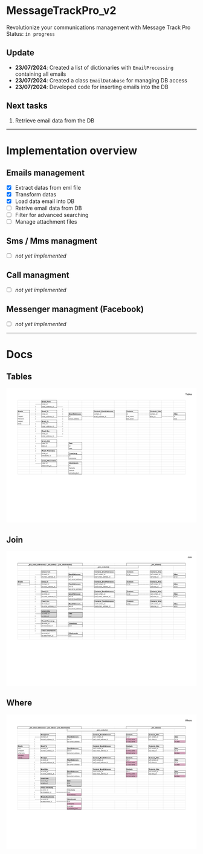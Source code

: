 # MessageTrackPro_v2
Revolutionize your communications management with Message Track Pro<br>
Status: `in progress`<br>

## Update
- **23/07/2024**: Created a list of dictionaries with `EmailProcessing` containing all emails
- **23/07/2024**: Created a class `EmailDatabase` for managing DB access
- **23/07/2024**: Developed code for inserting emails into the DB


## Next tasks
1. Retrieve email data from the DB
_____________________________________________________________________
# Implementation overview
## Emails management
- [X] Extract datas from eml file
- [X] Transform datas
- [X] Load data email into DB
- [ ] Retrive email data from DB
- [ ] Filter for advanced searching
- [ ] Manage attachment files

## Sms / Mms managment
- [ ] *not yet implemented*

## Call managment
- [ ] *not yet implemented*

## Messenger managment (Facebook)
- [ ] *not yet implemented*

_____________________________________________________________________
# Docs
## Tables
![Table](images/Tables.png)

## Join
![Join](images/Joins.png)

## Where
![Where](images/Where.png)